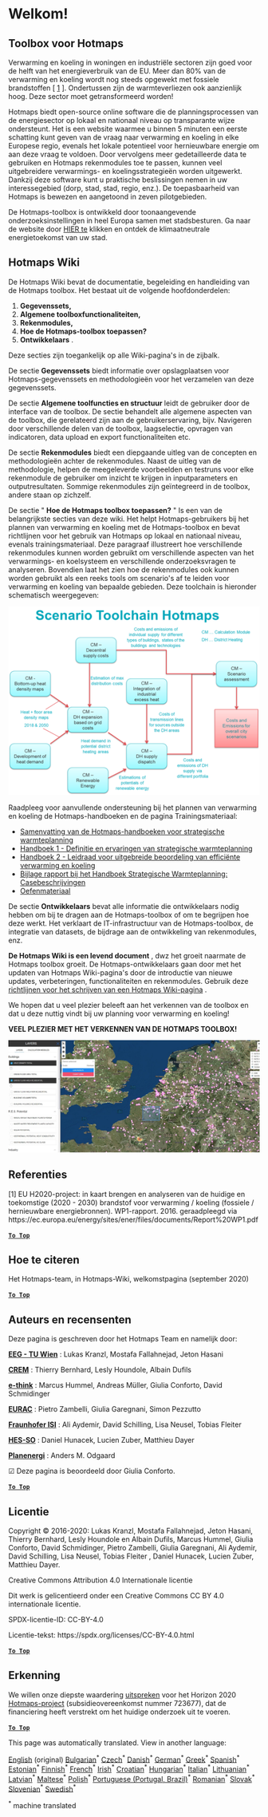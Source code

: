 <h1><a class="anchor" id="welcome!" href="#welcome!"><i class="fa fa-link"></i></a>Welkom!</h1><h2><a class="anchor" id="hotmaps-toolbox" href="#hotmaps-toolbox"><i class="fa fa-link"></i></a> Toolbox voor Hotmaps</h2><p> Verwarming en koeling in woningen en industriële sectoren zijn goed voor de helft van het energieverbruik van de EU. Meer dan 80% van de verwarming en koeling wordt nog steeds opgewekt met fossiele brandstoffen [ <a href="#references">1</a> ]. Ondertussen zijn de warmteverliezen ook aanzienlijk hoog. Deze sector moet getransformeerd worden!</p><p> Hotmaps biedt open-source online software die de planningsprocessen van de energiesector op lokaal en nationaal niveau op transparante wijze ondersteunt. Het is een website waarmee u binnen 5 minuten een eerste schatting kunt geven van de vraag naar verwarming en koeling in elke Europese regio, evenals het lokale potentieel voor hernieuwbare energie om aan deze vraag te voldoen. Door vervolgens meer gedetailleerde data te gebruiken en Hotmaps rekenmodules toe te passen, kunnen veel uitgebreidere verwarmings- en koelingsstrategieën worden uitgewerkt. Dankzij deze software kunt u praktische beslissingen nemen in uw interessegebied (dorp, stad, stad, regio, enz.). De toepasbaarheid van Hotmaps is bewezen en aangetoond in zeven pilotgebieden.</p><p> De Hotmaps-toolbox is ontwikkeld door toonaangevende onderzoeksinstellingen in heel Europa samen met stadsbesturen. Ga naar de website door <a href="https://www.hotmaps.eu/map">HIER te</a> klikken en ontdek de klimaatneutrale energietoekomst van uw stad.</p><h2><a class="anchor" id="hotmaps-wiki" href="#hotmaps-wiki"><i class="fa fa-link"></i></a> Hotmaps Wiki</h2><p> De Hotmaps Wiki bevat de documentatie, begeleiding en handleiding van de Hotmaps toolbox. Het bestaat uit de volgende hoofdonderdelen:</p><ol><li> <strong>Gegevenssets,</strong></li><li> <strong>Algemene toolboxfunctionaliteiten,</strong></li><li> <strong>Rekenmodules,</strong></li><li> <strong>Hoe de Hotmaps-toolbox toepassen?</strong></li><li> <strong>Ontwikkelaars</strong> .</li></ol><p> Deze secties zijn toegankelijk op alle Wiki-pagina&#39;s in de zijbalk.</p><p> De sectie <strong>Gegevenssets</strong> biedt informatie over opslagplaatsen voor Hotmaps-gegevenssets en methodologieën voor het verzamelen van deze gegevenssets.</p><p> De sectie <strong>Algemene toolfuncties en structuur</strong> leidt de gebruiker door de interface van de toolbox. De sectie behandelt alle algemene aspecten van de toolbox, die gerelateerd zijn aan de gebruikerservaring, bijv. Navigeren door verschillende delen van de toolbox, laagselectie, opvragen van indicatoren, data upload en export functionaliteiten etc.</p><p> De sectie <strong>Rekenmodules</strong> biedt een diepgaande uitleg van de concepten en methodologieën achter de rekenmodules. Naast de uitleg van de methodologie, helpen de meegeleverde voorbeelden en testruns voor elke rekenmodule de gebruiker om inzicht te krijgen in inputparameters en outputresultaten. Sommige rekenmodules zijn geïntegreerd in de toolbox, andere staan op zichzelf.</p><p> De sectie &quot; <strong>Hoe de Hotmaps toolbox toepassen?</strong> &quot; Is een van de belangrijkste secties van deze wiki. Het helpt Hotmaps-gebruikers bij het plannen van verwarming en koeling met de Hotmaps-toolbox en bevat richtlijnen voor het gebruik van Hotmaps op lokaal en nationaal niveau, evenals trainingsmateriaal. Deze paragraaf illustreert hoe verschillende rekenmodules kunnen worden gebruikt om verschillende aspecten van het verwarmings- en koelsysteem en verschillende onderzoeksvragen te analyseren. Bovendien laat het zien hoe de rekenmodules ook kunnen worden gebruikt als een reeks tools om scenario&#39;s af te leiden voor verwarming en koeling van bepaalde gebieden. Deze toolchain is hieronder schematisch weergegeven:</p><p align="center"><img alt="tekening" src="../images/Hotmaps_toolchain_2019-05-09.png" width="550"/></p><p> Raadpleeg voor aanvullende ondersteuning bij het plannen van verwarming en koeling de Hotmaps-handboeken en de pagina Trainingsmateriaal:</p><ul><li> <a href="https://www.hotmaps-project.eu/wp-content/uploads/2019/04/Summary-Hotmaps-Handbook.pdf">Samenvatting van de Hotmaps-handboeken voor strategische warmteplanning</a></li><li> <a href="https://vbn.aau.dk/da/publications/definition-amp-experiences-of-strategic-heat-planning">Handboek 1 - Definitie en ervaringen van strategische warmteplanning</a></li><li> <a href="https://vbn.aau.dk/da/publications/guidance-for-the-comprehensive-assessment-of-efficient-heating-an">Handboek 2 - Leidraad voor uitgebreide beoordeling van efficiënte verwarming en koeling</a></li><li> <a href="https://vbn.aau.dk/da/publications/appendix-report-to-the-hotmaps-handbook-for-strategic-heat-planni">Bijlage rapport bij het Handboek Strategische Warmteplanning: Casebeschrijvingen</a></li><li> <a href="https://wiki.hotmaps.hevs.ch/Training-Material">Oefenmateriaal</a></li></ul><p> De sectie <strong>Ontwikkelaars</strong> bevat alle informatie die ontwikkelaars nodig hebben om bij te dragen aan de Hotmaps-toolbox of om te begrijpen hoe deze werkt. Het verklaart de IT-infrastructuur van de Hotmaps-toolbox, de integratie van datasets, de bijdrage aan de ontwikkeling van rekenmodules, enz.</p><p> <strong>De Hotmaps Wiki is een levend document</strong> , dwz het groeit naarmate de Hotmaps toolbox groeit. De Hotmaps-ontwikkelaars gaan door met het updaten van Hotmaps Wiki-pagina&#39;s door de introductie van nieuwe updates, verbeteringen, functionaliteiten en rekenmodules. Gebruik deze <a href="Guidelines-for-writing-a-Hotmaps-Wiki-page">richtlijnen voor het schrijven van een Hotmaps Wiki-pagina</a> .</p><p> We hopen dat u veel plezier beleeft aan het verkennen van de toolbox en dat u deze nuttig vindt bij uw planning voor verwarming en koeling!</p><p> <strong>VEEL PLEZIER MET HET VERKENNEN VAN DE HOTMAPS TOOLBOX!</strong></p><img alt="" src="../images/Hotmaps_test.JPG"/><h2><a class="anchor" id="references" href="#references"><i class="fa fa-link"></i></a> Referenties</h2><p> [1] EU H2020-project: in kaart brengen en analyseren van de huidige en toekomstige (2020 - 2030) brandstof voor verwarming / koeling (fossiele / hernieuwbare energiebronnen). WP1-rapport. 2016. geraadpleegd via https://ec.europa.eu/energy/sites/ener/files/documents/Report%20WP1.pdf</p><p><ins> <code><strong><a href="#hotmaps-toolbox">To Top</a></strong></code></ins></p><h2><a class="anchor" id="how-to-cite" href="#how-to-cite"><i class="fa fa-link"></i></a> Hoe te citeren</h2><p> Het Hotmaps-team, in Hotmaps-Wiki, welkomstpagina (september 2020)</p><p><ins> <code><strong><a href="#hotmaps-toolbox">To Top</a></strong></code></ins></p><h2><a class="anchor" id="authors-and-reviewers" href="#authors-and-reviewers"><i class="fa fa-link"></i></a> Auteurs en recensenten</h2><p> Deze pagina is geschreven door het Hotmaps Team en namelijk door:</p><p> <strong><a href="https://eeg.tuwien.ac.at/">EEG - TU Wien</a></strong> : Lukas Kranzl, Mostafa Fallahnejad, Jeton Hasani</p><p> <strong><a href="https://www.crem.ch/">CREM</a></strong> : Thierry Bernhard, Lesly Houndole, Albain Dufils</p><p> <strong><a href="https://e-think.ac.at">e-think</a></strong> : Marcus Hummel, Andreas Müller, Giulia Conforto, David Schmidinger</p><p> <strong><a href="http://www.eurac.edu">EURAC</a></strong> : Pietro Zambelli, Giulia Garegnani, Simon Pezzutto</p><p> <strong><a href="https://isi.fraunhofer.de/">Fraunhofer ISI</a></strong> : Ali Aydemir, David Schilling, Lisa Neusel, Tobias Fleiter</p><p> <strong><a href="https://www.hevs.ch">HES-SO</a></strong> : Daniel Hunacek, Lucien Zuber, Matthieu Dayer</p><p> <strong><a href="https://planenergi.dk/">Planenergi</a></strong> : Anders M. Odgaard</p><p> ☑ Deze pagina is beoordeeld door Giulia Conforto.</p><p> <a href="#table-of-contents"><strong><code>To Top</code></strong></a></p><h2><a class="anchor" id="license" href="#license"><i class="fa fa-link"></i></a> Licentie</h2><p> Copyright © 2016-2020: Lukas Kranzl, Mostafa Fallahnejad, Jeton Hasani, Thierry Bernhard, Lesly Houndole en Albain Dufils, Marcus Hummel, Giulia Conforto, David Schmidinger, Pietro Zambelli, Giulia Garegnani, Ali Aydemir, David Schilling, Lisa Neusel, Tobias Fleiter , Daniel Hunacek, Lucien Zuber, Matthieu Dayer.</p><p> Creative Commons Attribution 4.0 Internationale licentie</p><p> Dit werk is gelicentieerd onder een Creative Commons CC BY 4.0 internationale licentie.</p><p> SPDX-licentie-ID: CC-BY-4.0</p><p> Licentie-tekst: https://spdx.org/licenses/CC-BY-4.0.html</p><p><ins> <code><strong><a href="#hotmaps-toolbox">To Top</a></strong></code></ins></p><h2><a class="anchor" id="acknowledgement" href="#acknowledgement"><i class="fa fa-link"></i></a> Erkenning</h2><p> We willen onze diepste waardering <a href="https://www.hotmaps-project.eu">uitspreken</a> voor het Horizon 2020 <a href="https://www.hotmaps-project.eu">Hotmaps-project</a> (subsidieovereenkomst nummer 723677), dat de financiering heeft verstrekt om het huidige onderzoek uit te voeren.</p><p><ins> <code><strong><a href="#hotmaps-toolbox">To Top</a></strong></code></ins></p>
<!--- THIS IS A SUPER UNIQUE IDENTIFIER -->

This page was automatically translated. View in another language:

[English](../en/Home) (original) [Bulgarian](../bg/Home)<sup>\*</sup> [Czech](../cs/Home)<sup>\*</sup> [Danish](../da/Home)<sup>\*</sup> [German](../de/Home)<sup>\*</sup> [Greek](../el/Home)<sup>\*</sup> [Spanish](../es/Home)<sup>\*</sup> [Estonian](../et/Home)<sup>\*</sup> [Finnish](../fi/Home)<sup>\*</sup> [French](../fr/Home)<sup>\*</sup> [Irish](../ga/Home)<sup>\*</sup> [Croatian](../hr/Home)<sup>\*</sup> [Hungarian](../hu/Home)<sup>\*</sup> [Italian](../it/Home)<sup>\*</sup> [Lithuanian](../lt/Home)<sup>\*</sup> [Latvian](../lv/Home)<sup>\*</sup> [Maltese](../mt/Home)<sup>\*</sup>  [Polish](../pl/Home)<sup>\*</sup> [Portuguese (Portugal, Brazil)](../pt/Home)<sup>\*</sup> [Romanian](../ro/Home)<sup>\*</sup> [Slovak](../sk/Home)<sup>\*</sup> [Slovenian](../sl/Home)<sup>\*</sup> [Swedish](../sv/Home)<sup>\*</sup> 

<sup>\*</sup> machine translated
